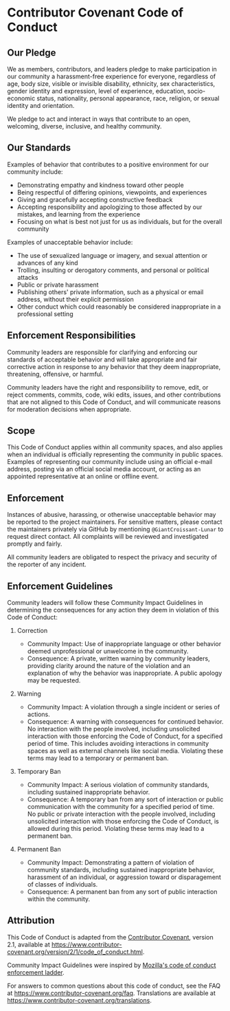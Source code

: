 # Contributor Covenant Code of Conduct

## Our Pledge

We as members, contributors, and leaders pledge to make participation in our
community a harassment-free experience for everyone, regardless of age, body
size, visible or invisible disability, ethnicity, sex characteristics, gender
identity and expression, level of experience, education, socio-economic status,
nationality, personal appearance, race, religion, or sexual identity
and orientation.

We pledge to act and interact in ways that contribute to an open, welcoming,
diverse, inclusive, and healthy community.

## Our Standards

Examples of behavior that contributes to a positive environment for our
community include:

- Demonstrating empathy and kindness toward other people
- Being respectful of differing opinions, viewpoints, and experiences
- Giving and gracefully accepting constructive feedback
- Accepting responsibility and apologizing to those affected by our mistakes,
  and learning from the experience
- Focusing on what is best not just for us as individuals, but for the
  overall community

Examples of unacceptable behavior include:

- The use of sexualized language or imagery, and sexual attention or advances of any kind
- Trolling, insulting or derogatory comments, and personal or political attacks
- Public or private harassment
- Publishing others' private information, such as a physical or email address,
  without their explicit permission
- Other conduct which could reasonably be considered inappropriate in a
  professional setting

## Enforcement Responsibilities

Community leaders are responsible for clarifying and enforcing our standards of
acceptable behavior and will take appropriate and fair corrective action in
response to any behavior that they deem inappropriate, threatening, offensive,
or harmful.

Community leaders have the right and responsibility to remove, edit, or reject
comments, commits, code, wiki edits, issues, and other contributions that are
not aligned to this Code of Conduct, and will communicate reasons for moderation
decisions when appropriate.

## Scope

This Code of Conduct applies within all community spaces, and also applies when
an individual is officially representing the community in public spaces.
Examples of representing our community include using an official e-mail address,
posting via an official social media account, or acting as an appointed
representative at an online or offline event.

## Enforcement

Instances of abusive, harassing, or otherwise unacceptable behavior may be
reported to the project maintainers. For sensitive matters, please contact the
maintainers privately via GitHub by mentioning `@GiantCroissant-Lunar` to request
direct contact. All complaints will be reviewed and investigated promptly and fairly.

All community leaders are obligated to respect the privacy and security of the
reporter of any incident.

## Enforcement Guidelines

Community leaders will follow these Community Impact Guidelines in determining
the consequences for any action they deem in violation of this Code of Conduct:

1. Correction
   - Community Impact: Use of inappropriate language or other behavior deemed
     unprofessional or unwelcome in the community.
   - Consequence: A private, written warning by community leaders, providing
     clarity around the nature of the violation and an explanation of why the
     behavior was inappropriate. A public apology may be requested.

2. Warning
   - Community Impact: A violation through a single incident or series of
     actions.
   - Consequence: A warning with consequences for continued behavior. No
     interaction with the people involved, including unsolicited interaction
     with those enforcing the Code of Conduct, for a specified period of time.
     This includes avoiding interactions in community spaces as well as external
     channels like social media. Violating these terms may lead to a temporary
     or permanent ban.

3. Temporary Ban
   - Community Impact: A serious violation of community standards, including
     sustained inappropriate behavior.
   - Consequence: A temporary ban from any sort of interaction or public
     communication with the community for a specified period of time. No public
     or private interaction with the people involved, including unsolicited
     interaction with those enforcing the Code of Conduct, is allowed during
     this period. Violating these terms may lead to a permanent ban.

4. Permanent Ban
   - Community Impact: Demonstrating a pattern of violation of community
     standards, including sustained inappropriate behavior, harassment of an
     individual, or aggression toward or disparagement of classes of
     individuals.
   - Consequence: A permanent ban from any sort of public interaction within the
     community.

## Attribution

This Code of Conduct is adapted from the [Contributor Covenant][homepage],
version 2.1, available at
https://www.contributor-covenant.org/version/2/1/code_of_conduct.html.

Community Impact Guidelines were inspired by [Mozilla's code of conduct
enforcement ladder](https://github.com/mozilla/diversity).

[homepage]: https://www.contributor-covenant.org

For answers to common questions about this code of conduct, see the FAQ at
https://www.contributor-covenant.org/faq. Translations are available at
https://www.contributor-covenant.org/translations.
